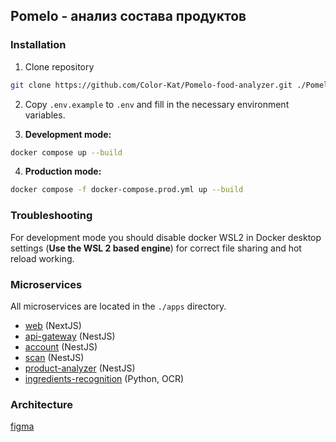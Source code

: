 ## Pomelo - анализ состава продуктов

### Installation


1. Clone repository
```bash
git clone https://github.com/Color-Kat/Pomelo-food-analyzer.git ./Pomelo-food-analyzer
```

2. Copy `.env.example` to `.env` and fill in the necessary environment variables.

3. **Development mode:**
```bash
docker compose up --build
```

4. **Production mode:**
```bash
docker compose -f docker-compose.prod.yml up --build
```

### Troubleshooting
For development mode you should disable docker WSL2 in Docker desktop settings
(**Use the WSL 2 based engine**)
for correct file sharing and hot reload working.

### Microservices
All microservices are located in the `./apps` directory.
- [web](./apps/web/readme.md) (NextJS)
- [api-gateway](./apps/api-gateway/readme.md) (NestJS)
- [account](./apps/account/readme.md) (NestJS)
- [scan](./apps/scan/readme.md) (NestJS)
- [product-analyzer](./apps/product-analyzer/readme.md) (NestJS)
- [ingredients-recognition](./apps/ingredients-recognition/readme.md) (Python, OCR)

### Architecture
[figma](https://www.figma.com/design/puJfactcNzWSTbfW4iuSxL/%D0%90%D1%80%D1%85%D0%B8%D1%82%D0%B5%D0%BA%D1%82%D1%83%D1%80%D0%B0-%D0%BF%D1%80%D0%BE%D0%B5%D0%BA%D1%82%D0%B0?node-id=0-1&p=f&t=qaFGUs4wJW01w8yu-0)